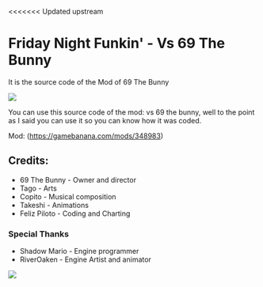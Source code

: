 <<<<<<< Updated upstream
# Friday Night Funkin' - Vs 69 The Bunny
 It is the source code of the Mod of 69 The Bunny
 
![](https://images.gamebanana.com/img/ss/mods/61d909a783494.jpg)

You can use this source code of the mod: vs 69 the bunny,
well to the point as I said you can use it so you can know how it was coded.

Mod:
(https://gamebanana.com/mods/348983)
## Credits:
* 69 The Bunny - Owner and director
* Tago - Arts
* Copito - Musical composition
* Takeshi - Animations
* Feliz Piloto - Coding and Charting

### Special Thanks
* Shadow Mario - Engine programmer
* RiverOaken - Engine Artist and animator

 ![](https://images.gamebanana.com/img/ss/mods/61d9285460823.jpg)
